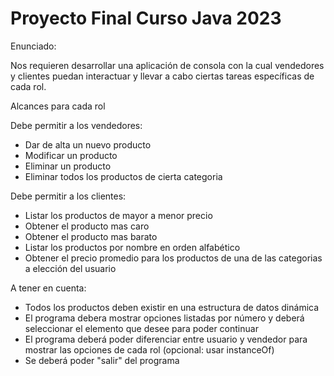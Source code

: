 # Proyecto Final Curso Java 2023

Enunciado:

Nos requieren desarrollar una aplicación de consola con la cual vendedores y clientes puedan interactuar y llevar a cabo ciertas tareas específicas de cada rol.

Alcances para cada rol


Debe permitir a los vendedores:

- Dar de alta un nuevo producto
- Modificar un producto
- Eliminar un producto
- Eliminar todos los productos de cierta categoria

Debe permitir a los clientes:

- Listar los productos de mayor a menor precio
- Obtener el producto mas caro
- Obtener el producto mas barato
- Listar los productos por nombre en orden alfabético
- Obtener el precio promedio para los productos de una de las categorias a elección del usuario

A tener en cuenta:

- Todos los productos deben existir en una estructura de datos dinámica
- El programa debera mostrar opciones listadas por número y deberá seleccionar el elemento que desee para poder continuar
- El programa deberá poder diferenciar entre usuario y vendedor para mostrar las opciones de cada rol (opcional: usar instanceOf)
- Se deberá poder "salir" del programa


